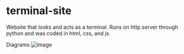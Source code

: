 # terminal-site
Website that looks and acts as a terminal. Runs on http.server through python and was coded in html, css, and js.

Diagrams
![image](https://github.com/cdoors/terminal-site/assets/76536265/4eb090d2-bf46-4561-92e1-fe64dd9312db)
